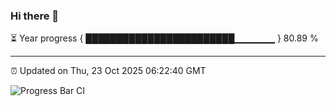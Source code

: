### Hi there 👋

⏳ Year progress { ████████████████████████▁▁▁▁▁▁ } 80.89 %

---

⏰ Updated on Thu, 23 Oct 2025 06:22:40 GMT

![Progress Bar CI](https://github.com/liununu/liununu/workflows/Progress%20Bar%20CI/badge.svg)
